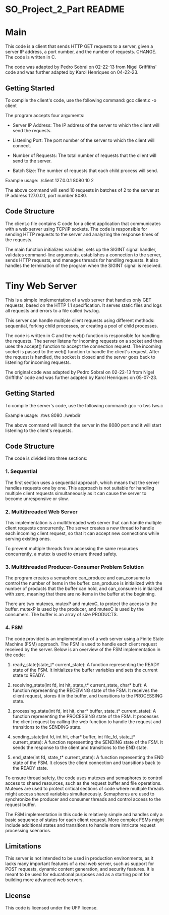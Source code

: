 # SO_Project_2_Part README

# Main 
This code is a client that sends HTTP GET requests to a server, given a server IP address, a port number, and the number of requests. CHANGE. The code is written in C.

The code was adapted by Pedro Sobral on 02-22-13 from Nigel Griffiths' code and was further adapted by Karol Henriques on 04-22-23.

## Getting Started

To compile the client's code, use the following command: gcc client.c -o client

The program accepts four arguments:

- Server IP Address: The IP address of the server to which the client will send the requests.

- Listening Port: The port number of the server to which the client will connect.

- Number of Requests: The total number of requests that the client will send to the server.

- Batch Size: The number of requests that each child process will send.

Example usage:
./client 127.0.0.1 8080 10 2

The above command will send 10 requests in batches of 2 to the server at IP address 127.0.0.1, port number 8080.

## Code Structure

The client.c file contains C code for a client application that communicates with a web server
using TCP/IP sockets. The code is responsible for sending HTTP requests to the server and analyzing
the response times of the requests. 

The main function initializes variables, sets up the SIGINT signal handler, validates command-line
arguments, establishes a connection to the server, sends HTTP requests, and manages threads for
handling requests. It also handles the termination of the program when the SIGINT signal is
received.

# Tiny Web Server

This is a simple implementation of a web server that handles only GET requests, based on the HTTP
1.1 specification. It serves static files and logs all requests and errors to a file called tws.log.

This server can handle multiple client requests using different methods: sequential, forking child
processes, or creating a pool of child processes.

The code is written in C and the web() function is responsible for handling the requests. The
server listens for incoming requests on a socket and then uses the accept() function to accept the
connection request. The incoming socket is passed to the web() function to handle the client's
request. After the request is handled, the socket is closed and the server goes back to listening
for incoming requests.

The original code was adapted by Pedro Sobral on 02-22-13 from Nigel Griffiths' code and was
further adapted by Karol Henriques on 05-07-23.

## Getting Started

To compile the server's code, use the following command: gcc -o tws tws.c

Example usage:
./tws 8080 ./webdir

The above command will launch the server in the 8080 port and it will start listening to the client's requests.

## Code Structure

The code is divided into three sections:

### 1. Sequential

The first section uses a sequential approach, which means that the server handles requests one by
one. This approach is not suitable for handling multiple client requests simultaneously as it can
cause the server to become unresponsive or slow. 

### 2. Multithreaded Web Server

This implementation is a multithreaded web server that can handle multiple client requests
concurrently. The server creates a new thread to handle each incoming client request, so that it
can accept new connections while serving existing ones.

To prevent multiple threads from accessing the same resources concurrently, a mutex is used to
ensure thread safety. 

### 3. Multithreaded Producer-Consumer Problem Solution 

The program creates a semaphore can_produce and can_consume to control the number of items in the
buffer. can_produce is initialized with the number of products that the buffer can hold, and
can_consume is initialized with zero, meaning that there are no items in the buffer at the
beginning.

There are two mutexes, mutexP and mutexC, to protect the access to the buffer. mutexP is used by
the producer, and mutexC is used by the consumers. The buffer is an array of size PRODUCTS.

### 4. FSM

The code provided is an implementation of a web server using a Finite State Machine (FSM) approach.
The FSM is used to handle each client request received by the server. Below is an overview of the
FSM implementation in the code:

1. ready_state(state_t* current_state): A function representing the READY state of the FSM. It
    initializes the buffer variables and sets the current state to READY.

2. receiving_state(int fd, int hit, state_t* current_state, char* buf): A function representing the
    RECEIVING state of the FSM. It receives the client request, stores it in the buffer, and
    transitions to the PROCESSING state.

3. processing_state(int fd, int hit, char* buffer, state_t* current_state): A function representing the PROCESSING state of the FSM. It processes the client request by calling the web function to handle the request and transitions to the SENDING state.

4. sending_state(int fd, int hit, char* buffer, int file_fd, state_t* current_state): A function representing the SENDING state of the FSM. It sends the response to the client and transitions to the END state.

5. end_state(int fd, state_t* current_state): A function representing the END state of the FSM. It closes the client connection and transitions back to the READY state.

To ensure thread safety, the code uses mutexes and semaphores to control access to shared
resources, such as the request buffer and file operations. Mutexes are used to protect critical
sections of code where multiple threads might access shared variables simultaneously. Semaphores
are used to synchronize the producer and consumer threads and control access to the request buffer.

The FSM implementation in this code is relatively simple and handles only a basic sequence of
states for each client request. More complex FSMs might include additional states and transitions
to handle more intricate request processing scenarios.

## Limitations

This server is not intended to be used in production environments, as it lacks many important
features of a real web server, such as support for POST requests, dynamic content generation, and
security features. It is meant to be used for educational purposes and as a starting point for
building more advanced web servers.

## License

This code is licensed under the UFP license.

